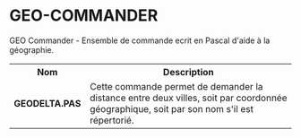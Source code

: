 # GEO-COMMANDER
GEO Commander - Ensemble de commande ecrit en Pascal d'aide à la géographie.

<table>
  <tr>
    <th>Nom</th>
    <th>Description</th>
   </tr>
  <tr>
      <td><b>GEODELTA.PAS</b></td>
      <td>Cette commande permet de demander la distance entre deux villes, soit par coordonnée géographique, soit par son nom s'il est répertorié.</td>
   </tr>
 </table>
